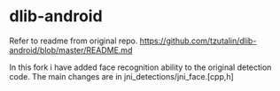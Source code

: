 # dlib-android

Refer to readme from original repo. 
https://github.com/tzutalin/dlib-android/blob/master/README.md


In this fork i have added face recognition ability to the original detection code. 
The main changes are in jni_detections/jni_face.[cpp,h]


```
